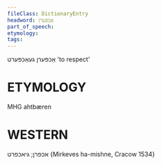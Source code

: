 ```yaml
---
fileClass: DictionaryEntry
headword: אַכפּערן
part_of_speech: 
etymology: 
tags: 
---
```

אַכפּערן
געאַכפּערט
'to respect'

ETYMOLOGY
===========
MHG ahtbæren

WESTERN
========

אכפרן; גיאכפרט {Mirkeves ha-mishne, Cracow 1534}
